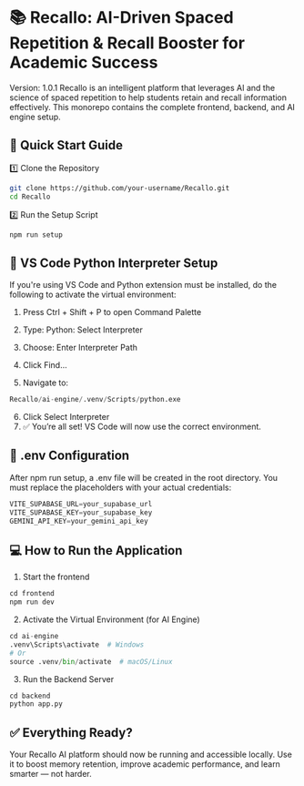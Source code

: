 # 📚 Recallo: AI-Driven Spaced Repetition & Recall Booster for Academic Success
Version: 1.0.1
Recallo is an intelligent platform that leverages AI and the science of spaced repetition to help students retain and recall information effectively. This monorepo contains the complete frontend, backend, and AI engine setup.

## 🚀 Quick Start Guide

1️⃣ Clone the Repository

```bash
git clone https://github.com/your-username/Recallo.git
cd Recallo
```

2️⃣ Run the Setup Script

```python
npm run setup
```

## 🧠 VS Code Python Interpreter Setup

If you're using VS Code and Python extension must be installed, do the following to activate the virtual environment:

1. Press Ctrl + Shift + P to open Command Palette

2. Type: Python: Select Interpreter

3. Choose: Enter Interpreter Path

4. Click Find...

5. Navigate to:

```python
Recallo/ai-engine/.venv/Scripts/python.exe
```
6. Click Select Interpreter
7. ✅ You’re all set! VS Code will now use the correct environment.


## 🔐 .env Configuration

After npm run setup, a .env file will be created in the root directory.
You must replace the placeholders with your actual credentials:
```python
VITE_SUPABASE_URL=your_supabase_url
VITE_SUPABASE_KEY=your_supabase_key
GEMINI_API_KEY=your_gemini_api_key
```

## 💻 How to Run the Application
1. Start the frontend
```python
cd frontend
npm run dev
```
2. Activate the Virtual Environment (for AI Engine)
```python
cd ai-engine
.venv\Scripts\activate  # Windows
# Or
source .venv/bin/activate  # macOS/Linux
```
3.  Run the Backend Server
```python
cd backend
python app.py
```

## ✅ Everything Ready?
Your Recallo AI platform should now be running and accessible locally.
Use it to boost memory retention, improve academic performance, and learn smarter — not harder.
